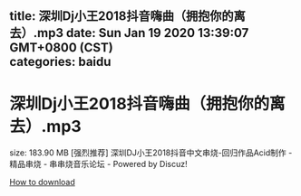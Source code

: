 
title: 深圳Dj小王2018抖音嗨曲（拥抱你的离去）.mp3
date: Sun Jan 19 2020 13:39:07 GMT+0800 (CST)    
categories: baidu
---

# 深圳Dj小王2018抖音嗨曲（拥抱你的离去）.mp3
size: 183.90 MB
 [强烈推荐] 深圳DJ小王2018抖音中文串烧-回归作品Acid制作 - 精品串烧 - 串串烧音乐论坛 - Powered by Discuz!
 

[How to download](https://bpcam.bemobtrk.com/go/2ceec3aa-1ca2-46d6-b9ff-aaa5c184517c?jno=3689)